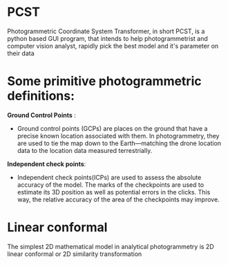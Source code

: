 # PCST
Photogrammetric Coordinate System Transformer, in short PCST, is a python based GUI program, that intends to help photogrammetrist and computer vision analyst, rapidly pick the best model and it's parameter on their data

# Some primitive photogrammetric definitions:

**Ground Control Points** :
- Ground control points (GCPs) are places on the ground that have a precise known location associated with them. In photogrammetry, they are used to tie the map down to the Earth—matching the drone location data to the location data measured terrestrially.

**Independent check points**:
- Independent check points(ICPs) are used to assess the absolute accuracy of the model. The marks of the checkpoints are used to estimate its 3D position as well as potential errors in the clicks. This way, the relative accuracy of the area of the checkpoints may improve.

# Linear conformal
The simplest 2D mathematical model in analytical photogrammetry is 2D linear conformal or 2D similarity transformation

